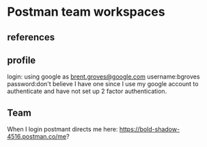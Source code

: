 # Postman team workspaces

## references

## profile

login: using google as <brent.groves@google.com>
username:bgroves
password:don't believe I have one since I use my google account to authenticate and have not set up 2 factor authentication.

## Team

When I login postmant directs me here: <https://bold-shadow-4516.postman.co/me>?

